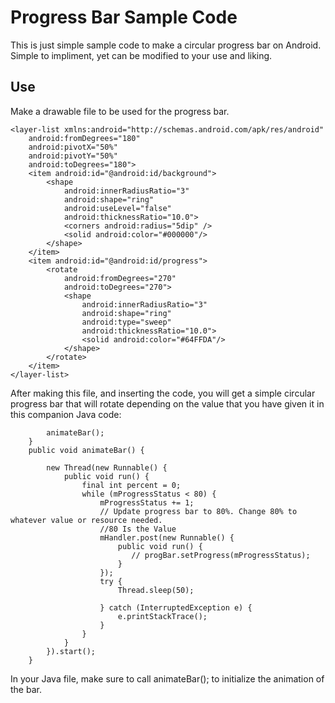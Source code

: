 # Progress Bar Sample Code
This is just simple sample code to make a circular progress bar on Android. Simple to impliment, yet can be modified to your 
use and liking.

## Use
Make a drawable file to be used for the progress bar.
````
<layer-list xmlns:android="http://schemas.android.com/apk/res/android"
    android:fromDegrees="180"
    android:pivotX="50%"
    android:pivotY="50%"
    android:toDegrees="180">
    <item android:id="@android:id/background">
        <shape
            android:innerRadiusRatio="3"
            android:shape="ring"
            android:useLevel="false"
            android:thicknessRatio="10.0">
            <corners android:radius="5dip" />
            <solid android:color="#000000"/>
        </shape>
    </item>
    <item android:id="@android:id/progress">
        <rotate
            android:fromDegrees="270"
            android:toDegrees="270">
            <shape
                android:innerRadiusRatio="3"
                android:shape="ring"
                android:type="sweep"
                android:thicknessRatio="10.0">
                <solid android:color="#64FFDA"/>
            </shape>
        </rotate>
    </item>
</layer-list>
````
After making this file, and inserting the code, you will get a simple circular progress bar that will rotate depending on the 
value that you have given it in this companion Java code:
````...
        animateBar();
    }
    public void animateBar() {

        new Thread(new Runnable() {
            public void run() {
                final int percent = 0;
                while (mProgressStatus < 80) {
                    mProgressStatus += 1;
                    // Update progress bar to 80%. Change 80% to whatever value or resource needed. 
                    //80 Is the Value 
                    mHandler.post(new Runnable() {
                        public void run() {
                           // progBar.setProgress(mProgressStatus);
                        }
                    });
                    try {
                        Thread.sleep(50);

                    } catch (InterruptedException e) {
                        e.printStackTrace();
                    }
                }
            }
        }).start();
    }

````
In your Java file, make sure to call animateBar(); to initialize the animation of the bar.


